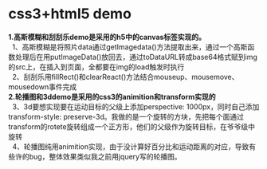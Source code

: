 # css3+html5 demo
<b>1.高斯模糊和刮刮乐demo是采用的h5中的canvas标签实现的。</b><br>
    1、高斯模糊是将照片data通过getImagedata()方法提取出来，通过一个高斯函数处理后在用putImageData()放回去，通过toDataURL转成base64格式赋到img的src上，在插入到页面，全都要在img的load触发时执行<br>
    2、刮刮乐用fillRect()和clearReact()方法结合mouseup、mousemove、mousedown事件完成<br>
<b>2.轮播图和3ddemo是采用的css3的animition和transform实现的</b><br>
    3、3d要想实现要在运动目标的父级上添加perspective: 1000px，同时自己添加transform-style: preserve-3d。我做的是一个旋转的方块，先把每个面通过transform的rotete旋转组成一个正方形，他们的父级作为旋转目标，在爷爷级中旋转<br>
    4、轮播图纯用animition实现，由于没计算好百分比和运动距离的对应，导致有些许的bug，整体效果类似我之前用jquery写的轮播图。

